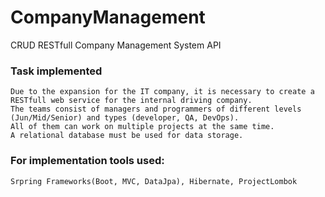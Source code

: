 # CompanyManagement
CRUD RESTfull Company Management System API

### Task implemented
```
Due to the expansion for the IT company, it is necessary to create a RESTfull web service for the internal driving company.
The teams consist of managers and programmers of different levels (Jun/Mid/Senior) and types (developer, QA, DevOps).
All of them can work on multiple projects at the same time.
A relational database must be used for data storage.
```

### For implementation tools used:
```
Srpring Frameworks(Boot, MVC, DataJpa), Hibernate, ProjectLombok
```
